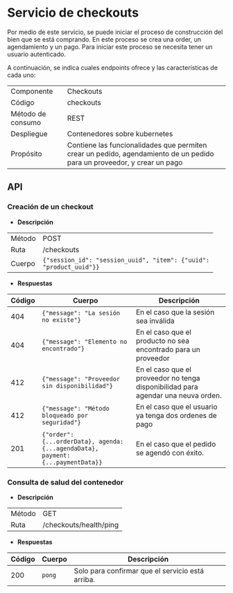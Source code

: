 # Servicio de checkouts
                                                                                 
Por medio de este servicio, se puede iniciar el proceso de construcción del bien que se está comprando. En este proceso se crea una order, un agendamiento y un pago. Para iniciar este proceso se necesita tener un usuario autenticado.

A continuación, se indica cuales endpoints ofrece y las características de cada uno:
                                                                                
|||                                                                             
| --- | --- |                                                                   
| Componente | Checkouts |                                                         
| Código | checkouts |                                                             
| Método de consumo | REST |                                                    
| Despliegue | Contenedores sobre kubernetes |                                  
| Propósito | Contiene las funcionalidades que permiten crear un pedido, agendamiento de un pedido para un proveedor, y crear un pago|
                                                                                
## API                                                                          
                                                                                
### Creación de un checkout

* **Descripción**                                                               
                                                                                
|||                                                                             
| --- | --- |                                                                   
| Método | POST |                                                               
| Ruta | /checkouts |                                                
| Cuerpo |<code>{"session_id": "session_uuid", "item": {"uuid": "product_uuid"}}</code> |  

* **Respuestas**                                                                
                                                                                
| Código | Cuerpo | Descripción |                                               
| --- | --- | --- |                                                             
| 404 |<code>{"message": "La sesión no existe"}</code> | En el caso que la sesión sea inválida |
| 404 |<code>{"message": "Elemento no encontrado"}</code> | En el caso que el producto no sea encontrado para un proveedor |
| 412 |<code>{"message": "Proveedor sin disponibilidad"}</code> | En el caso que el proveedor no tenga disponibilidad para agendar una neuva orden.
| 412 |<code>{"message": "Método bloqueado por seguridad"}</code> | En el caso que el usuario ya tenga dos ordenes de pago |
| 201 | <code>{"order": {...orderData}, agenda: {...agendaData}, payment: {...paymentData}}</code>| En el caso que el pedido se agendó con éxito. |

### Consulta de salud del contenedor                                            
                                                                                
* **Descripción**                                                               
                                                                                
|||                                                                             
| --- | --- |                                                                   
| Método | GET |                                                                
| Ruta | /checkouts/health/ping |                                                  
                                                                                
* **Respuestas**                                                                
                                                                                
| Código | Cuerpo | Descripción |                                               
| --- | --- | --- |                                                             
| 200 |  <code>pong</code> | Solo para confirmar que el servicio está arriba. |